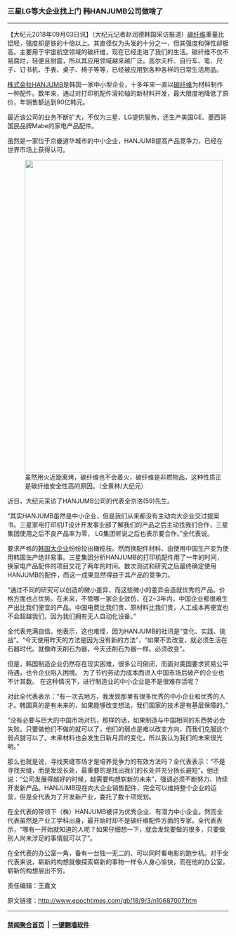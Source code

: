 ### 三星LG等大企业找上门 韩HANJUMB公司做啥了
------------------------

<p>【大纪元2018年09月03日讯】（大纪元记者赵润德韩国采访报道）<a href="http://www.epochtimes.com/gb/tag/%E7%A2%B3%E7%BA%A4%E7%BB%B4.html">碳纤维</a>重量比铝轻，强度却是铁的十倍以上。其直径仅为头发的十分之一，但其强度和弹性却极高。主要用于宇宙航空领域的碳纤维，现在已经走进了我们的生活。碳纤维不仅不易腐烂，轻便且耐震，所以其应用领域越来越广泛。高尔夫杆、自行车、笔、尺子、订书机、手表、桌子、椅子等等，已经被应用到各种各样的日常生活用品。</p>
<p><a href="http://www.epochtimes.com/gb/tag/%E6%A0%AA%E5%BC%8F%E4%BC%9A%E7%A4%BEhanjumb.html">株式会社HANJUMB</a>是韩国一家中小型企业，十多年来一直以<a href="http://www.epochtimes.com/gb/tag/%E7%A2%B3%E7%BA%A4%E7%BB%B4.html">碳纤维</a>为材料制作一种配件。数年来，通过对打印机配件滚轮轴的新材料开发，最大限度地降低了原价，年销售额达到90亿韩元。</p>
<p>最近该公司的业务不断扩大，不仅为三星、LG提供服务，还生产美国GE、墨西哥国民品牌Mabe的家电产品配件。</p>
<p>虽然是一家位于京畿道华城市的中小企业，HANJUMB提高产品竞争力，已经在世界市场上获得认可。</p>
<figure id="attachment_10687022" style="width: 450px" class="wp-caption aligncenter"><a href="http://i.epochtimes.com/assets/uploads/2018/09/2-16-e1535972306857.jpg"><img class=" wp-image-10687022" src="http://i.epochtimes.com/assets/uploads/2018/09/2-16-600x900.jpg" alt="" width="450" height="710" /></a><figcaption class="wp-caption-text">虽然用火近距离烤，碳纤维也不会着火，碳纤维是非燃物品，这种性质正是碳纤维安全性高的原因。（全景林/大纪元）</figcaption></figure>
<p>近日，大纪元采访了HANJUMB公司的代表全京洛(59)先生。</p>
<p>“其实HANJUMB虽然是中小企业，但是我们从来都没有主动向大企业交过提案书。三星家电打印机IT设计开发事业部了解我们的产品之后主动找我们合作，三星集团使用之后不良产品率为零， LG集团听说之后也表示要合作。”全代表说。</p>
<p>要求严格的<a href="http://www.epochtimes.com/gb/tag/%E9%9F%A9%E5%9B%BD%E5%A4%A7%E4%BC%81%E4%B8%9A.html">韩国大企业</a>纷纷投出橄榄枝。然而换配件材料、由使用中国生产变为使用韩国生产绝非易事。三星集团分析HANJUMB的打印机配件用了一年的时间，换家电产品配件的项目又花了两年的时间。数次测试和研究之后最终确定使用HANJUMB的配件，而这一成果显然得益于其产品的竞争力。</p>
<p>“通过不同的研究可以创造的微小差异，而这些微小的差异会造就优秀的产品。价格方面也占优势。在未来，不管哪一家企业效仿，在2~3年内，中国企业都很难生产出比我们便宜的产品。中国电费比我们贵、原材料比我们贵，人工成本再便宜也不会超越我们，因为我们拥有无人自动化设备。”</p>
<p>全代表充满自信。他表示，这也难怪，因为HANJUMB的社讯是“变化、实践、挑战”。“今天使用昨天的方法是因为没有新的方法”，“如果不去改变，就必须生活在石器时代。就像昨天削石为器，今天还削石为器一样。必须改变”。</p>
<p>但是，韩国制造企业仍然存在现实困难，很多公司倒闭，而面对美国要求贸易公平待遇，也令企业陷入困境。 为了节约劳动力成本而进入中国市场后破产的企业也不计其数。 在这种情况下，进行制造业的中小企业是不是很难存活呢？</p>
<p>对此全代表表示：“有一次去地方，我发现那里有很多优秀的中小企业和优秀的人才。韩国真的是有未来的，如果能够改变想法，我们国家的技术是有基层保障的。”</p>
<p>“没有必要与巨大的中国市场对抗，那样的话，如果制造与中国相同的东西势必会失败。只要做他们不做的就可以了，他们的弱点是难以改变方向，而我们克服这个弱点就可以了。未来材料也会发生日新月异的变化，所以我认为我们的未来很光明。”</p>
<p>那么也就是说，寻找夹缝市场才是培养竞争力的有效方法吗？全代表表示：“不是寻找夹缝，而是发现长处，最重要的是找出我们的长处并充分扬长避短”。他还说：“公司发展得越好的时候，越需要构想崭新的未来”，强调必须不断努力、持续开发新产品。HANJUMB现在向大企业销售配件，完全可以维持整个企业的运营，但是全代表为了开发新产业，委托了数十项规划。</p>
<p>在全代表的带领下（株）HANJUMB被评为优秀企业、有潜力中小企业。然而全代表虽然是产业工学科出身，最开始时却不是碳纤维配件方面的专家。全代表表示，“哪有一开始就知道的人呢？如果仔细想一下，就会发现要做的很多，只要做别人尚未涉足的事情就可以了”。</p>
<p>在全代表的办公室一角，备有一台独一无二的、可以同时看电影的跑步机。对于全代表来说，崭新的构想就像探索崭新的事物一样令人身心愉快，而在他的办公室，崭新的构想层出不穷。</p>
<p>责任编辑：王嘉文</p>

原文链接：http://www.epochtimes.com/gb/18/9/3/n10687007.htm


------------------------
#### [禁闻聚合首页](https://github.com/gfw-breaker/banned-news/blob/master/README.md) &nbsp;|&nbsp;  [一键翻墙软件](https://github.com/gfw-breaker/nogfw/blob/master/README.md)